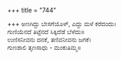 +++
title = "744"

+++
ಅಣಗಿದ್ದು ಬೇಸಗೆಯೊಳ್, ಎದ್ದು ಮಳೆ ಕರೆದಂದು।  
ಗುಣಿಯೆನದೆ ತಿಟ್ಟೆನದೆ ಸಿಕ್ಕಿದೆಡೆ ಬೆಳೆದು॥  
ಉಣಿಸನೀವನು ದನಕೆ, ತಣಿವನೀವನು ಜಗಕೆ।  
ಗುಣಶಾಲಿ ತೃಣಸಾಧು - ಮಂಕುತಿಮ್ಮ॥  
